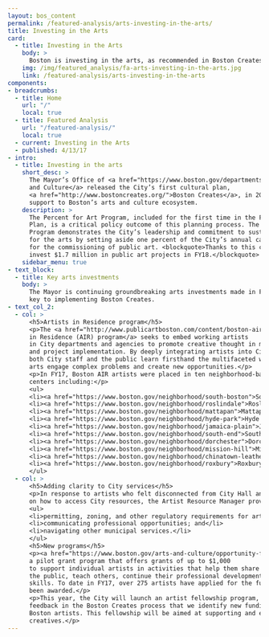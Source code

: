 ```yaml
---
layout: bos_content
permalink: /featured-analysis/arts-investing-in-the-arts/
title: Investing in the Arts
card:
  - title: Investing in the Arts
    body: >
      Boston is investing in the arts, as recommended in Boston Creates.
    img: /img/featured_analysis/fa-arts-investing-in-the-arts.jpg
    link: /featured-analysis/arts-investing-in-the-arts
components:
- breadcrumbs:
  - title: Home
    url: "/"
    local: true
  - title: Featured Analysis
    url: "/featured-analysis/"
    local: true
  - current: Investing in the Arts
  - published: 4/13/17
- intro:
  - title: Investing in the arts
    short_desc: >
      The Mayor’s Office of <a href="https://www.boston.gov/departments/arts-and-culture">Arts 
      and Culture</a> released the City’s first cultural plan, 
      <a href="http://www.bostoncreates.org/">Boston Creates</a>, in 2016, calling for increased 
      support to Boston’s arts and culture ecosystem.
    description: >
      The Percent for Art Program, included for the first time in the FY18-22 Capital 
      Plan, is a critical policy outcome of this planning process. The Percent for Art 
      Program demonstrates the City’s leadership and commitment to sustainable funding 
      for the arts by setting aside one percent of the City’s annual capital borrowing 
      for the commissioning of public art. <blockquote>Thanks to this commitment, the City will 
      invest $1.7 million in public art projects in FY18.</blockquote>
    sidebar_menu: true    
- text_block:
  - title: Key arts investments
    body: >
      The Mayor is continuing groundbreaking arts investments made in FY17 that are 
      key to implementing Boston Creates.
- text_col_2:
  - col: >
      <h5>Artists in Residence program</h5>
      <p>The <a href="http://www.publicartboston.com/content/boston-air">Boston Artists 
      in Residence (AIR) program</a> seeks to embed working artists 
      in City departments and agencies to promote creative thought in municipal problem-solving 
      and project implementation. By deeply integrating artists into City processes, 
      both City staff and the public learn firsthand the multifaceted ways in which the 
      arts engage complex problems and create new opportunities.</p>
      <p>In FY17, Boston AIR artists were placed in ten neighborhood-based community 
      centers including:</p>
      <ul>
      <li><a href="https://www.boston.gov/neighborhood/south-boston">South Boston</a>;</li>
      <li><a href="https://www.boston.gov/neighborhood/roslindale">Roslindale</a>;</li>
      <li><a href="https://www.boston.gov/neighborhood/mattapan">Mattapan</a>;</li>
      <li><a href="https://www.boston.gov/neighborhood/hyde-park">Hyde Park</a>;</li>
      <li><a href="https://www.boston.gov/neighborhood/jamaica-plain">Jamaica Plain</a>;</li>
      <li><a href="https://www.boston.gov/neighborhood/south-end">South End</a>;</li>
      <li><a href="https://www.boston.gov/neighborhood/dorchester">Dorchester</a>;</li>
      <li><a href="https://www.boston.gov/neighborhood/mission-hill">Mission Hill</a>;</li>
      <li><a href="https://www.boston.gov/neighborhood/chinatown-leather-district">Chinatown</a>; and</li>
      <li><a href="https://www.boston.gov/neighborhood/roxbury">Roxbury</a>.</li>
      </ul>
  - col: >
      <h5>Adding clarity to City services</h5>
      <p>In response to artists who felt disconnected from City Hall and sought clarity 
      on how to access City resources, the Artist Resource Manager provides staff support for:</p>
      <ul>
      <li>permitting, zoning, and other regulatory requirements for arts and culture uses;</li>
      <li>communicating professional opportunities; and</li>
      <li>navigating other municipal services.</li>
      </ul>
      <h5>New programs</h5>
      <p><a href="https://www.boston.gov/arts-and-culture/opportunity-fund">The Opportunity Fund</a> is 
      a pilot grant program that offers grants of up to $1,000 
      to support individual artists in activities that help them share their work with 
      the public, teach others, continue their professional development, and hone their 
      skills. To date in FY17, over 275 artists have applied for the fund, and 62 have 
      been awarded.</p>
      <p>This year, the City will launch an artist fellowship program, in response to 
      feedback in the Boston Creates process that we identify new funding streams for 
      Boston artists. This fellowship will be aimed at supporting and elevating Boston 
      creatives.</p>
---
```

